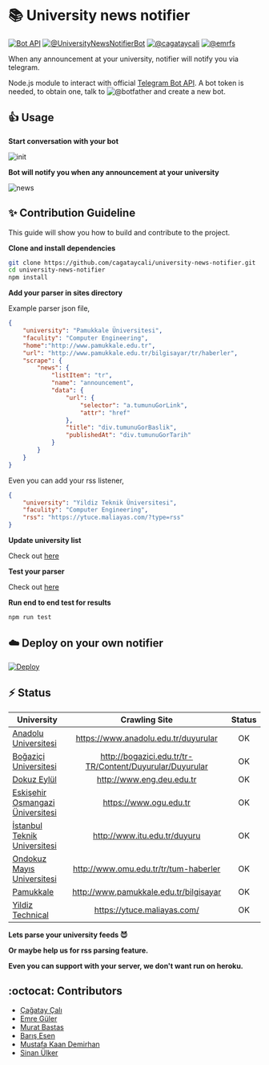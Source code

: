 # :books: University news notifier

[![Bot API](http://img.shields.io/badge/Bot%20API-v3.0.0-00aced.svg)](https://core.telegram.org/bots/api)
[![@UniversityNewsNotifierBot](https://img.shields.io/badge/%F0%9F%93%9A%20Telegram-UniversityNewsNotifierBot%20-blue.svg)](https://t.me/UniversityNewsNotifierBot)
[![@cagataycali](https://img.shields.io/badge/%F0%9F%92%AC%20Telegram-cagataycali-brightgreen.svg)](https://t.me/cagataycali)
[![@emrfs](https://img.shields.io/badge/%F0%9F%92%AC%20Telegram-emreguler-brightgreen.svg)](https://t.me/emrfs)

When any announcement at your university, notifier will notify you via telegram.

Node.js module to interact with official [Telegram Bot API](https://core.telegram.org/bots/api). A bot token is needed, to obtain one, talk to ![@botfather](https://img.shields.io/badge/%F0%9F%92%AC%20Telegram-botfather-blue.svg) and create a new bot.

## :+1: Usage

**Start conversation with your bot**

![init](https://github.com/cagataycali/university-news-notifier/raw/master/screenshots/init.png)

**Bot will notify you when any announcement at your university**

![news](https://github.com/cagataycali/university-news-notifier/raw/master/screenshots/news.png)

## :sparkles: Contribution Guideline

This guide will show you how to build and contribute to the project.

**Clone and install dependencies**

```bash
git clone https://github.com/cagataycali/university-news-notifier.git
cd university-news-notifier
npm install
```

**Add your parser in sites directory**

Example parser json file,

```json
{
    "university": "Pamukkale Üniversitesi",
    "faculity": "Computer Engineering",
    "home":"http://www.pamukkale.edu.tr",
    "url": "http://www.pamukkale.edu.tr/bilgisayar/tr/haberler",
    "scrape": {
        "news": {
            "listItem": "tr",
            "name": "announcement",
            "data": {
                "url": {
                    "selector": "a.tumunuGorLink",
                    "attr": "href"
                },
                "title": "div.tumunuGorBaslik",
                "publishedAt": "div.tumunuGorTarih"
            }
        }
    }
}
```

Even you can add your rss listener,

```json
{
    "university": "Yildiz Teknik Üniversitesi",
    "faculity": "Computer Engineering",
    "rss": "https://ytuce.maliayas.com/?type=rss"
}
```

**Update university list**

Check out [here](https://github.com/cagataycali/university-news-notifier/blob/master/index.js#L48)

**Test your parser**

Check out [here](https://github.com/cagataycali/university-news-notifier/blob/master/example-test.js)

**Run end to end test for results**

```bash
npm run test
```

## :cloud: Deploy on your own notifier

[![Deploy](https://www.herokucdn.com/deploy/button.svg)](https://heroku.com/deploy?template=https://github.com/cagataycali/university-news-notifier)

## :zap: Status

|       University                                                       |       Crawling Site                                        |  Status  |
| -----------------------------------------------------------------------|:----------------------------------------------------------:|:--------:|
| [Anadolu Universitesi](https://www.anadolu.edu.tr)                     |  https://www.anadolu.edu.tr/duyurular                      |   OK     |
| [Boğaziçi Universitesi](http://bogazici.edu.tr)                        |  http://bogazici.edu.tr/tr-TR/Content/Duyurular/Duyurular  |   OK     |
| [Dokuz Eylül](http://www.deu.edu.tr)                                   |  http://www.eng.deu.edu.tr                                 |   OK     |
| [Eskişehir Osmangazi Üniversitesi](https://www.ogu.edu.tr)             |  https://www.ogu.edu.tr                      |   OK     |
| [İstanbul Teknik Universitesi](http://www.itu.edu.tr/)                 |  http://www.itu.edu.tr/duyuru                              |   OK     |
| [Ondokuz Mayıs Universitesi](http://www.omu.edu.tr/tr/tum-haberler)    |  http://www.omu.edu.tr/tr/tum-haberler                     |   OK     |
| [Pamukkale](http://www.pamukkale.edu.tr/bilgisayar)                    |  http://www.pamukkale.edu.tr/bilgisayar                    |   OK     |
| [Yildiz Technical](https://www.ce.yildiz.edu.tr/)                      |  https://ytuce.maliayas.com/                               |   OK     |


**Lets parse your university feeds :smiling_imp:**

**Or maybe help us for rss parsing feature.**

**Even you can support with your server, we don't want run on heroku.**

## :octocat: Contributors

* [Çağatay Çalı](https://github.com/cagataycali)
* [Emre Güler](https://github.com/pleycpl)
* [Murat Bastas](https://github.com/muratbsts)
* [Barış Esen](https://github.com/barisesen)
* [Mustafa Kaan Demirhan](https://github.com/mstfknn)
* [Sinan Ülker](https://github.com/unicod3)
